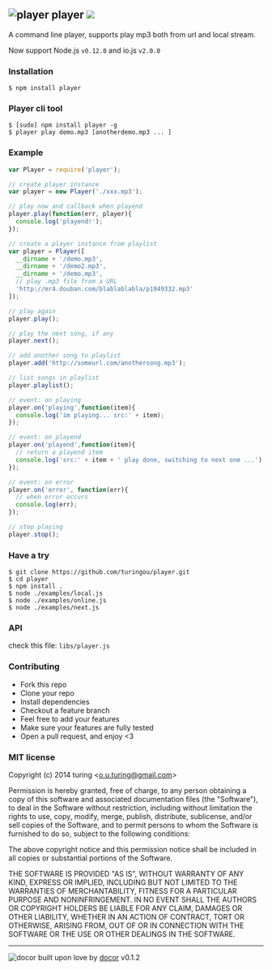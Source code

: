 ## ![player](http://ww2.sinaimg.cn/large/61ff0de3gw1eg98y1go77j201q00zwe9.jpg) player ![](https://badge.fury.io/js/player.png)

A command line player, supports play mp3 both from url and local stream.

Now support Node.js `v0.12.0` and io.js `v2.0.0`

### Installation

````
$ npm install player
````

### Player cli tool

```
$ [sudo] npm install player -g
$ player play demo.mp3 [anotherdemo.mp3 ... ]
```

### Example

````javascript
var Player = require('player');

// create player instance
var player = new Player('./xxx.mp3');

// play now and callback when playend
player.play(function(err, player){
  console.log('playend!');
});

// create a player instance from playlist
var player = Player([
  __dirname + '/demo.mp3',
  __dirname + '/demo2.mp3',
  __dirname + '/demo.mp3',
  // play .mp3 file from a URL
  'http://mr4.douban.com/blablablabla/p1949332.mp3'
]);

// play again
player.play();

// play the next song, if any
player.next();

// add another song to playlist
player.add('http://someurl.com/anothersong.mp3');

// list songs in playlist
player.playlist();

// event: on playing
player.on('playing',function(item){
  console.log('im playing... src:' + item);
});

// event: on playend
player.on('playend',function(item){
  // return a playend item
  console.log('src:' + item + ' play done, switching to next one ...');
});

// event: on error
player.on('error', function(err){
  // when error occurs
  console.log(err);
});

// stop playing
player.stop();
````

### Have a try

````
$ git clone https://github.com/turingou/player.git
$ cd player
$ npm install .
$ node ./examples/local.js
$ node ./examples/online.js
$ node ./examples/next.js
````

### API
check this file: `libs/player.js`

### Contributing
- Fork this repo
- Clone your repo
- Install dependencies
- Checkout a feature branch
- Feel free to add your features
- Make sure your features are fully tested
- Open a pull request, and enjoy <3

### MIT license
Copyright (c) 2014 turing &lt;o.u.turing@gmail.com&gt;

Permission is hereby granted, free of charge, to any person obtaining a copy
of this software and associated documentation files (the &quot;Software&quot;), to deal
in the Software without restriction, including without limitation the rights
to use, copy, modify, merge, publish, distribute, sublicense, and/or sell
copies of the Software, and to permit persons to whom the Software is
furnished to do so, subject to the following conditions:

The above copyright notice and this permission notice shall be included in
all copies or substantial portions of the Software.

THE SOFTWARE IS PROVIDED &quot;AS IS&quot;, WITHOUT WARRANTY OF ANY KIND, EXPRESS OR
IMPLIED, INCLUDING BUT NOT LIMITED TO THE WARRANTIES OF MERCHANTABILITY,
FITNESS FOR A PARTICULAR PURPOSE AND NONINFRINGEMENT. IN NO EVENT SHALL THE
AUTHORS OR COPYRIGHT HOLDERS BE LIABLE FOR ANY CLAIM, DAMAGES OR OTHER
LIABILITY, WHETHER IN AN ACTION OF CONTRACT, TORT OR OTHERWISE, ARISING FROM,
OUT OF OR IN CONNECTION WITH THE SOFTWARE OR THE USE OR OTHER DEALINGS IN
THE SOFTWARE.

---
![docor](https://cdn1.iconfinder.com/data/icons/windows8_icons_iconpharm/26/doctor.png)
built upon love by [docor](https://github.com/turingou/docor.git) v0.1.2
